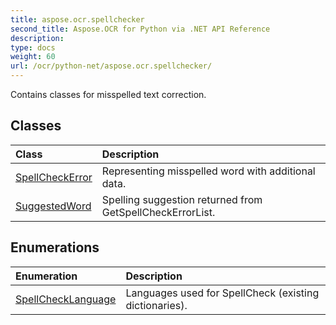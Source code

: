 ```yaml
---
title: aspose.ocr.spellchecker
second_title: Aspose.OCR for Python via .NET API Reference
description: 
type: docs
weight: 60
url: /ocr/python-net/aspose.ocr.spellchecker/
---
```



Contains classes for misspelled text correction.

## Classes
| Class | Description |
| :- | :- |
|[SpellCheckError](/ocr/python-net/aspose.ocr.spellchecker/spellcheckerror/)|Representing misspelled word with additional data.|
|[SuggestedWord](/ocr/python-net/aspose.ocr.spellchecker/suggestedword/)|Spelling suggestion returned from GetSpellCheckErrorList.|
## Enumerations
| Enumeration | Description |
| :- | :- |
|[SpellCheckLanguage](/ocr/python-net/aspose.ocr.spellchecker/spellchecklanguage/)|Languages used for SpellCheck (existing dictionaries).|
